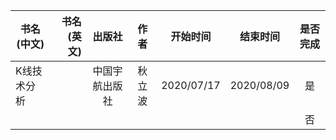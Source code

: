 

| 书名(中文) | 书名(英文) |  出版社  | 作者 | 开始时间 | 结束时间| 是否完成  |
| --------   | -----:  | :----:  | :----:  | :----:  | :----:  | :----:  |
| K线技术分析     | |   中国宇航出版社     | 秋立波 | 2020/07/17 | 2020/08/09 | 是 |
|      | |        |  |  |  | 否 |
